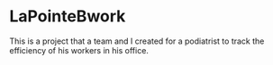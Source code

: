 # LaPointeBwork
This is a project that a team and I created for a podiatrist to track the efficiency of his workers in his office.
